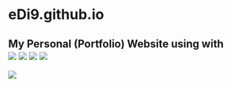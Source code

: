 # eDi9.github.io

<h2> My Personal (Portfolio) Website using with <br />
  
<img src="https://ziadoua.github.io/m3-Markdown-Badges/badges/CSS/css2.svg">
<img src="https://ziadoua.github.io/m3-Markdown-Badges/badges/FontAwesome/fontawesome2.svg">
<img src="PUT THE LINK HERE">
<img src="PUT THE LINK HERE">
</h2>

<img src="PUT THE LINK HERE">


